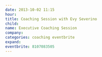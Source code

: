```yaml
---
date: 2013-10-02 11:15
hour: 
title: Coaching Session with Evy Severino
child: 
name: Executive Coaching Session
company: 
categories: coaching eventbrite
expand: 
eventbrite: 8107083505
---
```

